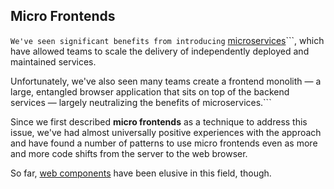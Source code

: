 ## Micro Frontends
```We've seen significant benefits from introducing``` [microservices](https://martinfowler.com/articles/microservices.html)```, which have allowed teams to scale the delivery of independently deployed and maintained services. 

Unfortunately, we've also seen many teams create a frontend monolith — a large, entangled browser application that sits on top of the backend services — largely neutralizing the benefits of microservices.```

Since we first described **micro frontends** as a technique to address this issue, we've had almost universally positive experiences with the approach and have found a number of patterns to use micro frontends even as more and more code shifts from the server to the web browser. 

So far, [web components](https://www.thoughtworks.com/radar/platforms/web-components-standard) have been elusive in this field, though.
